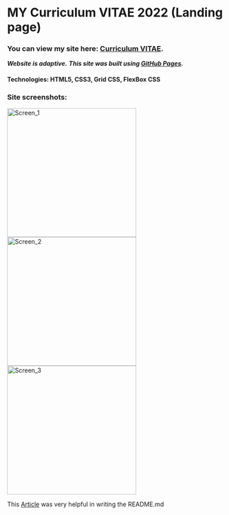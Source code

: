 # MY Curriculum VITAE 2022 (Landing page) #
### You can view my site here: [Curriculum VITAE](https://zorger27.github.io). ###
***Website is adaptive.***
***This site was built using [GitHub Pages](https://pages.github.com/).***
#### Technologies: HTML5, CSS3, Grid CSS, FlexBox CSS ####
### Site screenshots: ###
<img height="300" alt="Screen_1" src="https://user-images.githubusercontent.com/30940416/162827343-769e9886-6e62-473b-91de-d3d35d8ff93c.png">
<img height="300" alt="Screen_2" src="https://user-images.githubusercontent.com/30940416/162828066-a415d41b-3ee5-4a35-ac25-aa656a32a3a0.png">
<img height="300" alt="Screen_3" src="https://user-images.githubusercontent.com/30940416/162827429-024ff98c-7ff4-4d25-805d-e6f61dcc8dc6.png">

This [Article](https://docs.github.com/en/get-started/writing-on-github/getting-started-with-writing-and-formatting-on-github/basic-writing-and-formatting-syntax) was very helpful in writing the README.md
